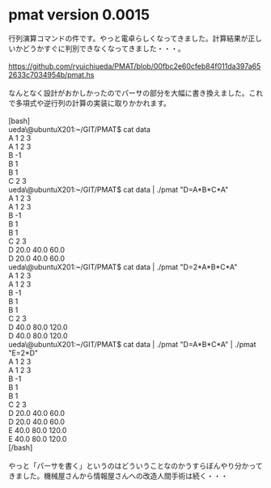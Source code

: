 # <!--:ja-->pmat version 0.0015<!--:-->
<!--:ja-->行列演算コマンドの件です。やっと電卓らしくなってきました。計算結果が正しいかどうかすぐに判別できなくなってきました・・・。<br />
<br />
<a target="_blank" href="https://github.com/ryuichiueda/PMAT/blob/00fbc2e60cfeb84f011da397a652633c7034954b/pmat.hs">https://github.com/ryuichiueda/PMAT/blob/00fbc2e60cfeb84f011da397a652633c7034954b/pmat.hs</a><br />
<br />
なんとなく設計がおかしかったのでパーサの部分を大幅に書き換えました。これで多項式や逆行列の計算の実装に取りかかれます。<br />
<br />
[bash]<br />
ueda\@ubuntuX201:~/GIT/PMAT$ cat data <br />
A 1 2 3<br />
A 1 2 3<br />
B -1<br />
B 1<br />
B 1<br />
C 2 3<br />
ueda\@ubuntuX201:~/GIT/PMAT$ cat data | ./pmat &quot;D=A*B*C*A&quot;<br />
A 1 2 3<br />
A 1 2 3<br />
B -1<br />
B 1<br />
B 1<br />
C 2 3<br />
D 20.0 40.0 60.0<br />
D 20.0 40.0 60.0<br />
ueda\@ubuntuX201:~/GIT/PMAT$ cat data | ./pmat &quot;D=2*A*B*C*A&quot;<br />
A 1 2 3<br />
A 1 2 3<br />
B -1<br />
B 1<br />
B 1<br />
C 2 3<br />
D 40.0 80.0 120.0<br />
D 40.0 80.0 120.0<br />
ueda\@ubuntuX201:~/GIT/PMAT$ cat data | ./pmat &quot;D=A*B*C*A&quot; | ./pmat &quot;E=2*D&quot;<br />
A 1 2 3<br />
A 1 2 3<br />
B -1<br />
B 1<br />
B 1<br />
C 2 3<br />
D 20.0 40.0 60.0<br />
D 20.0 40.0 60.0<br />
E 40.0 80.0 120.0<br />
E 40.0 80.0 120.0<br />
[/bash]<br />
<br />
やっと「パーサを書く」というのはどういうことなのかうすらぼんやり分かってきました。機械屋さんから情報屋さんへの改造人間手術は続く・・・<!--:-->
